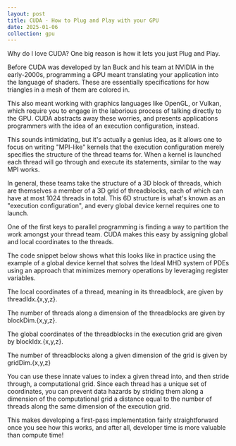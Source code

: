 ```yaml
---
layout: post
title: CUDA - How to Plug and Play with your GPU
date: 2025-01-06
collection: gpu
---
```

Why do I love CUDA? One big reason is how it lets you just Plug and Play.


Before CUDA was developed by Ian Buck and his team at NVIDIA in the early-2000s, programming a GPU meant translating your application into the language of shaders. These are essentially specifications for how triangles in a mesh of them are colored in. 


This also meant working with graphics languages like OpenGL, or Vulkan, which require you to engage in the laborious process of talking directly to the GPU. CUDA abstracts away these worries, and presents applications programmers with the idea of an execution configuration, instead. 


This sounds intimidating, but it's actually a genius idea, as it allows one to focus on writing "MPI-like" kernels that the execution configuration merely specifies the structure of the thread teams for. When a kernel is launched each thread will go through and execute its statements, similar to the way MPI works. 


In general, these teams take the structure of a 3D block of threads, which are themselves a member of a 3D grid of threadblocks, each of which can have at most 1024 threads in total. This 6D structure is what's known as an "execution configuration", and every global device kernel requires one to launch. 


One of the first keys to parallel programming is finding a way to partition the work amongst your thread team. CUDA makes this easy by assigning global and local coordinates to the threads. 


The code snippet below shows what this looks like in practice using the example of a global device kernel that solves the Ideal MHD system of PDEs using an approach that minimizes memory operations by leveraging register variables. 


The local coordinates of a thread, meaning in its threadblock, are given by threadIdx.{x,y,z}. 


The number of threads along a dimension of the threadblocks are given by blockDim.{x,y,z}. 


The global coordinates of the threadblocks in the execution grid are given by blockIdx.{x,y,z}.  


The number of threadblocks along a given dimension of the grid is given by gridDim.{x,y,z}


You can use these innate values to index a given thread into, and then stride through, a computational grid. Since each thread has a unique set of coordinates, you can prevent data hazards by striding them along a dimension of the computational grid a distance equal to the number of threads along the same dimension of the execution grid. 


This makes developing a first-pass implementation fairly straightforward once you see how this works, and after all, developer time is more valuable than compute time!


